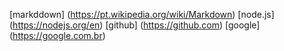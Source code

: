 [markddown] (https://pt.wikipedia.org/wiki/Markdown)
[node.js] (https://nodejs.org/en)
[github] (https://github.com)
[google] (https://google.com.br)